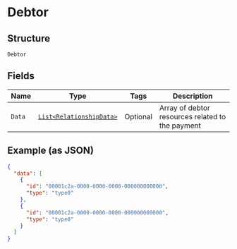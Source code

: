 
# Debtor

## Structure

`Debtor`

## Fields

| Name | Type | Tags | Description |
|  --- | --- | --- | --- |
| `Data` | [`List<RelationshipData>`](../../doc/models/relationship-data.md) | Optional | Array of debtor resources related to the payment |

## Example (as JSON)

```json
{
  "data": [
    {
      "id": "00001c2a-0000-0000-0000-000000000000",
      "type": "type0"
    },
    {
      "id": "00001c2a-0000-0000-0000-000000000000",
      "type": "type0"
    }
  ]
}
```

